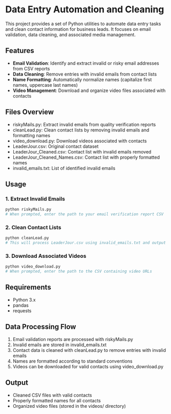 # Data Entry Automation and Cleaning

This project provides a set of Python utilities to automate data entry tasks and clean contact information for business leads. It focuses on email validation, data cleaning, and associated media management.

## Features

- **Email Validation**: Identify and extract invalid or risky email addresses from CSV reports
- **Data Cleaning**: Remove entries with invalid emails from contact lists
- **Name Formatting**: Automatically normalize names (capitalize first names, uppercase last names)
- **Video Management**: Download and organize video files associated with contacts

## Files Overview

- riskyMails.py: Extract invalid emails from quality verification reports
- cleanLead.py: Clean contact lists by removing invalid emails and formatting names
- video_download.py: Download videos associated with contacts
- LeaderJour.csv: Original contact dataset
- LeaderJour_Cleaned.csv: Contact list with invalid emails removed
- LeaderJour_Cleaned_Names.csv: Contact list with properly formatted names
- invalid_emails.txt: List of identified invalid emails

## Usage

### 1. Extract Invalid Emails

```bash
python riskyMails.py
# When prompted, enter the path to your email verification report CSV
```

### 2. Clean Contact Lists

```bash
python cleanLead.py
# This will process LeaderJour.csv using invalid_emails.txt and output cleaned files
```

### 3. Download Associated Videos

```bash
python video_download.py
# When prompted, enter the path to the CSV containing video URLs
```

## Requirements

- Python 3.x
- pandas
- requests

## Data Processing Flow

1. Email validation reports are processed with riskyMails.py
2. Invalid emails are stored in invalid_emails.txt
3. Contact data is cleaned with cleanLead.py to remove entries with invalid emails
4. Names are formatted according to standard conventions
5. Videos can be downloaded for valid contacts using video_download.py

## Output

- Cleaned CSV files with valid contacts
- Properly formatted names for all contacts
- Organized video files (stored in the videos/ directory)